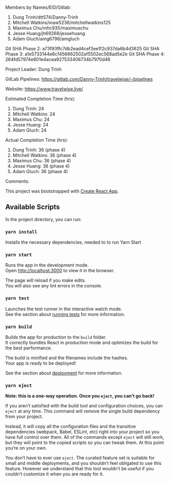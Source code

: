 Members by Names/EID/Gitlab:

1. Dung Trinh/dtt574/Danny-Trinh
2. Mitchell Watkins/maw5236/mitchellwatkins125
3. Maximus Chu/mhc935/maximuschu
4. Jesse Huang/jh69268/jessehuang
5. Adam Gluch/amg6796/amgluch

Git SHA Phase 2: a73f93ffc7db2ead4cef3ee1f2c937da6b4d3625
Git SHA Phase 3: a1e5733144e6c1456662502af5502ec568ad5e2e
Git SHA Phase 4: 264fd57974e601e4acea927533406734b7970d46

Project Leader: Dung Trinh

GitLab Pipelines: https://gitlab.com/Danny-Trinh/travelwise/-/pipelines

Website: https://www.travelwise.live/

Estimated Completion Time (hrs):

1. Dung Trinh: 24
2. Mitchell Watkins: 24
3. Maximus Chu: 24
4. Jesse Huang: 24
5. Adam Gluch: 24

Actual Completion Time (hrs):

1. Dung Trinh: 36 (phase 4)
2. Mitchell Watkins: 36 (phase 4)
3. Maximus Chu: 36 (phase 4)
4. Jesse Huang: 36 (phase 4)
5. Adam Gluch: 36 (phase 4)

Comments:

This project was bootstrapped with [Create React App](https://github.com/facebook/create-react-app).

## Available Scripts

In the project directory, you can run:

### `yarn install`

Installs the necessary dependencies, needed to to run Yarn Start

### `yarn start`

Runs the app in the development mode.<br />
Open [http://localhost:3000](http://localhost:3000) to view it in the browser.

The page will reload if you make edits.<br />
You will also see any lint errors in the console.

### `yarn test`

Launches the test runner in the interactive watch mode.<br />
See the section about [running tests](https://facebook.github.io/create-react-app/docs/running-tests) for more information.

### `yarn build`

Builds the app for production to the `build` folder.<br />
It correctly bundles React in production mode and optimizes the build for the best performance.

The build is minified and the filenames include the hashes.<br />
Your app is ready to be deployed!

See the section about [deployment](https://facebook.github.io/create-react-app/docs/deployment) for more information.

### `yarn eject`

**Note: this is a one-way operation. Once you `eject`, you can’t go back!**

If you aren’t satisfied with the build tool and configuration choices, you can `eject` at any time. This command will remove the single build dependency from your project.

Instead, it will copy all the configuration files and the transitive dependencies (webpack, Babel, ESLint, etc) right into your project so you have full control over them. All of the commands except `eject` will still work, but they will point to the copied scripts so you can tweak them. At this point you’re on your own.

You don’t have to ever use `eject`. The curated feature set is suitable for small and middle deployments, and you shouldn’t feel obligated to use this feature. However we understand that this tool wouldn’t be useful if you couldn’t customize it when you are ready for it.
